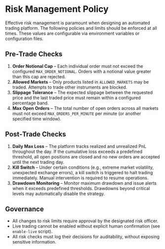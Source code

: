 # Risk Management Policy

Effective risk management is paramount when designing an automated trading platform.  The following policies and limits should be enforced at all times.  These values are configurable via environment variables or configuration files.

## Pre‑Trade Checks

1. **Order Notional Cap** – Each individual order must not exceed the configured `MAX_ORDER_NOTIONAL`.  Orders with a notional value greater than this cap are rejected.
2. **Allowed Markets** – Only products listed in `ALLOWED_MARKETS` may be traded.  Attempts to trade other instruments are blocked.
3. **Slippage Tolerance** – The expected slippage between the requested price and the last traded price must remain within a configured percentage band.
4. **Max Open Orders** – The total number of open orders across all markets must not exceed `MAX_ORDERS_PER_MINUTE` per minute (or another specified time window).

## Post‑Trade Checks

1. **Daily Max Loss** – The platform tracks realized and unrealized PnL throughout the day.  If the cumulative loss exceeds a predefined threshold, all open positions are closed and no new orders are accepted until the next trading day.
2. **Kill Switch** – Under certain conditions (e.g., extreme market volatility, unexpected exchange errors), a kill switch is triggered to halt trading immediately.  Manual intervention is required to resume operations.
3. **Drawdown Monitoring** – Monitor maximum drawdown and issue alerts when it exceeds predefined thresholds.  Drawdowns beyond critical levels may automatically disable the strategy.

## Governance

* All changes to risk limits require approval by the designated risk officer.
* Live trading cannot be enabled without explicit human confirmation (see `enable-live` script).
* All risk checks must log their decisions for auditability, without exposing sensitive information.
